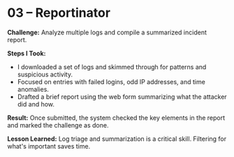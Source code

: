 # 03 – Reportinator

**Challenge:** Analyze multiple logs and compile a summarized incident report.

**Steps I Took:**
- I downloaded a set of logs and skimmed through for patterns and suspicious activity.
- Focused on entries with failed logins, odd IP addresses, and time anomalies.
- Drafted a brief report using the web form summarizing what the attacker did and how.

**Result:** Once submitted, the system checked the key elements in the report and marked the challenge as done.

**Lesson Learned:** Log triage and summarization is a critical skill. Filtering for what's important saves time.
